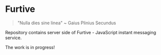 # Furtive

> "Nulla dies sine linea" ~ Gaius Plinius Secundus

Repository contains server side of Furtive - JavaScript instant messaging service.

The work is in progress!